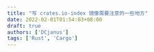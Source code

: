 ```yaml
---
title: "写 crates.io-index 镜像需要注意的一些地方"
date: 2022-02-01T01:54:03+08:00
draft: true
authors: ['DCjanus']
tags: ['Rust', 'Cargo']
---
```


